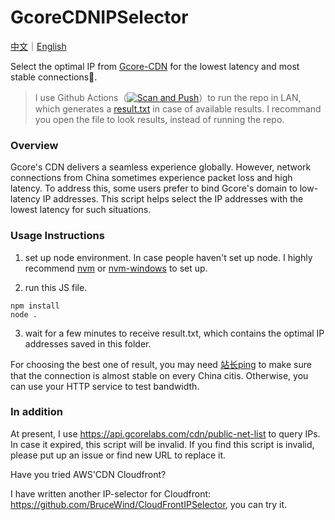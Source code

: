# GcoreCDNIPSelector

[中文](https://github.com/BruceWind/GcoreCDNIPSelector/blob/main/README_zh.md)｜[English](https://github.com/BruceWind/GcoreCDNIPSelector/blob/main/README.md)

Select the optimal IP from [Gcore-CDN](https://gcore.com/cdn/) for the lowest latency and most stable connections📶.

> I use Github Actions（[![Scan and Push](https://github.com/BruceWind/GcoreCDNIPSelector/actions/workflows/daily-cron-action.yml/badge.svg)](https://github.com/BruceWind/GcoreCDNIPSelector/actions/workflows/daily-cron-action.yml)）to run the repo in LAN, which generates a [result.txt](/result.txt) in case of available results. I recommand you open the file to look results, instead of running the repo.

### Overview
Gcore's CDN delivers a seamless experience globally. However, network connections from China sometimes experience packet loss and high latency. To address this, some users prefer to bind Gcore's domain to low-latency IP addresses. This script helps select the IP addresses with the lowest latency for such situations.


### Usage Instructions

1. set up node environment.
In case people haven't set up node. I highly recommend [nvm](https://github.com/nvm-sh/nvm) or [nvm-windows](https://github.com/coreybutler/nvm-windows.) to set up.

2. run this JS file.
```
npm install
node .
```

3. wait for a few minutes to receive result.txt, which contains the optimal IP addresses saved in this folder.


For choosing the best one of result, you may need [站长ping](https://ping.chinaz.com/) to make sure that the connection is almost stable on every China citis. Otherwise, you can use your HTTP service to test bandwidth.


### In addition

At present, I use https://api.gcorelabs.com/cdn/public-net-list to query IPs. In case it expired, this script will be invalid. If you find this script is invalid, please put up an issue or find new URL to replace it.


Have you tried AWS'CDN Cloudfront?

I have written another IP-selector for Cloudfront: https://github.com/BruceWind/CloudFrontIPSelector, you can try it.

